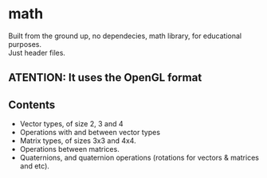 # math
Built from the ground up, no dependecies, math library, for educational purposes.<br/>
Just header files.

## ATENTION: It uses the OpenGL format

## Contents
- Vector types, of size 2, 3 and 4
- Operations with and between vector types
- Matrix types, of sizes 3x3 and 4x4.
- Operations between matrices.
- Quaternions, and quaternion operations (rotations for vectors & matrices and etc).
